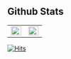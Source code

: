 
## Github Stats  
<table><tr><td valign="top" width="50%">

<img src="https://github-readme-stats.vercel.app/api?username=Soksurim&count_private=true&show_icons=true&hide_border=true&hide=contribs" align="left" style="width: 100%" />

</td><td valign="top" width="50%">

<img src="https://github-readme-stats.vercel.app/api/top-langs/?username=Soksurim&layout=compact&hide_border=true" align="left" style="width: 100%" />

</td></tr></table>  

[![Hits](https://hits.seeyoufarm.com/api/count/incr/badge.svg?url=https%3A%2F%2Fgithub.com%2FSoksurim&count_bg=%235094F5&title_bg=%23555555&icon=&icon_color=%23E7E7E7&title=hits&edge_flat=false)](https://hits.seeyoufarm.com)

<div align=center>

</div>

<!--
JS 관련 
https://kr.1lib.limited/g/Loiane%20Groner

![Soksurim's GitHub stats](https://github-readme-stats.vercel.app/api?username=Soksurim&count_private=true&hide=contribs&show_icons=true)
[![Top Langs](https://github-readme-stats.vercel.app/api/top-langs/?username=Soksurim&layout=compact)](https://github.com/anuraghazra/github-readme-stats)



![image](https://user-images.githubusercontent.com/66513003/117478027-a3544c80-af99-11eb-8118-40cdd77a963f.png


<img src="https://user-images.githubusercontent.com/66513003/117478027-a3544c80-af99-11eb-8118-40cdd77a963f.png
" width="400">

**Soksurim/Soksurim** is a ✨ _special_ ✨ repository because its `README.md` (this file) appears on your GitHub profile.

Here are some ideas to get you started:

- 🔭 I’m currently working on ...
- 🌱 I’m currently learning ...
- 👯 I’m looking to collaborate on ...
- 🤔 I’m looking for help with ...
- 💬 Ask me about ...
- 📫 How to reach me: ...
- 😄 Pronouns: ...
- ⚡ Fun fact: ...
-->
